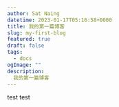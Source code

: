 ```yaml
---
author: Sat Naing
datetime: 2023-01-17T05:16:58+0000
title: 我的第一篇博客
slug: my-first-blog
featured: true
draft: false
tags:
  - docs
ogImage: ""
description:
  我的第一篇博客
---
```


test
test